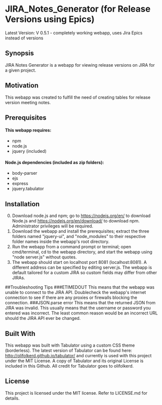 # JIRA_Notes_Generator (for Release Versions using Epics)
Latest Version: V 0.5.1 - completely working webapp, uses Jira Epics instead of versions
## Synopsis
JIRA Notes Generator is a webapp for viewing release versions on JIRA for a given project.

## Motivation
This webapp was created to fulfill the need of creating tables for release version meeting notes.

## Prerequisites
#### This webapp requires:
- npm
- node.js
- jquery (included)

#### Node.js dependencies (included as zip folders):
- body-parser
- ejs
- express
- jquery.tabulator

## Installation
0. Download node.js and npm; go to https://nodejs.org/en/ to download Node.js and https://nodejs.org/en/download/ to download npm. Administrator privileges will be required.
1. Download the webapp and install the prerequisites; extract the three folders named "jquery-ui", and "node_modules" to their respective folder names inside the webapp's root directory.
2. Run the webapp from a command prompt or terminal; open cmd/terminal, cd  to the webapp directory, and start the webapp using "node server.js" without quotes.
3. The webapp should start on localhost port 8081 (localhost:8081). A different address can be specified by editing server.js. The webapp is default tailored for a custom JIRA so custom fields may differ from other JIRAs.

##Troubleshooting Tips
###ETIMEDOUT
This means that the webapp was unable to connect to the JIRA API. Doublecheck the webapp's internet connection to see if there are any proxies or firewalls blocking the connection.
###JSON.parse error
This means that the returned JSON from JIRA was invalid. This usually means that the username or password you entered was incorrect. The least common reason would be an incorrect URL should the JIRA API ever be changed.

## Built With
This webapp was built with Tabulator using a custom CSS theme (borderless). The latest version of Tabulator can be found here: http://olifolkerd.github.io/tabulator/ and currently is used with this project under the MIT License. A copy of Tabulator and its original License is included in this Github. All credit for Tabulator goes to olifolkerd.

## License
This project is licensed under the MIT license. Refer to LICENSE.md for details.
